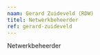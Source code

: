 ```yaml
---
naam: Gerard Zuideveld (RDW)
titel: Netwerkbeheerder	
ref: gerard-zuideveld
---
```

Netwerkbeheerder	
